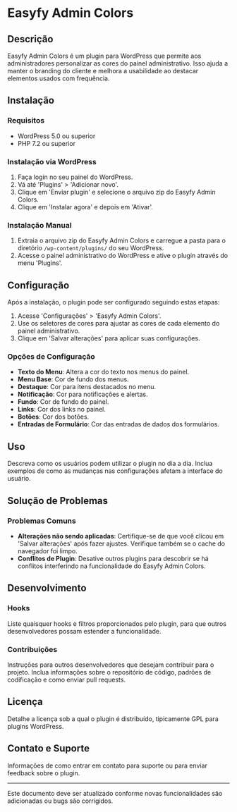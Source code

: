 # Easyfy Admin Colors

## Descrição
Easyfy Admin Colors é um plugin para WordPress que permite aos administradores personalizar as cores do painel administrativo. Isso ajuda a manter o branding do cliente e melhora a usabilidade ao destacar elementos usados com frequência.

## Instalação
### Requisitos
- WordPress 5.0 ou superior
- PHP 7.2 ou superior

### Instalação via WordPress
1. Faça login no seu painel do WordPress.
2. Vá até 'Plugins' > 'Adicionar novo'.
3. Clique em 'Enviar plugin' e selecione o arquivo zip do Easyfy Admin Colors.
4. Clique em 'Instalar agora' e depois em 'Ativar'.

### Instalação Manual
1. Extraia o arquivo zip do Easyfy Admin Colors e carregue a pasta para o diretório `/wp-content/plugins/` do seu WordPress.
2. Acesse o painel administrativo do WordPress e ative o plugin através do menu 'Plugins'.

## Configuração
Após a instalação, o plugin pode ser configurado seguindo estas etapas:
1. Acesse 'Configurações' > 'Easyfy Admin Colors'.
2. Use os seletores de cores para ajustar as cores de cada elemento do painel administrativo.
3. Clique em 'Salvar alterações' para aplicar suas configurações.

### Opções de Configuração
- **Texto do Menu**: Altera a cor do texto nos menus do painel.
- **Menu Base**: Cor de fundo dos menus.
- **Destaque**: Cor para itens destacados no menu.
- **Notificação**: Cor para notificações e alertas.
- **Fundo**: Cor de fundo do painel.
- **Links**: Cor dos links no painel.
- **Botões**: Cor dos botões.
- **Entradas de Formulário**: Cor das entradas de dados dos formulários.

## Uso
Descreva como os usuários podem utilizar o plugin no dia a dia. Inclua exemplos de como as mudanças nas configurações afetam a interface do usuário.

## Solução de Problemas
### Problemas Comuns
- **Alterações não sendo aplicadas**: Certifique-se de que você clicou em 'Salvar alterações' após fazer ajustes. Verifique também se o cache do navegador foi limpo.
- **Conflitos de Plugin**: Desative outros plugins para descobrir se há conflitos interferindo na funcionalidade do Easyfy Admin Colors.

## Desenvolvimento
### Hooks
Liste quaisquer hooks e filtros proporcionados pelo plugin, para que outros desenvolvedores possam estender a funcionalidade.

### Contribuições
Instruções para outros desenvolvedores que desejam contribuir para o projeto. Inclua informações sobre o repositório de código, padrões de codificação e como enviar pull requests.

## Licença
Detalhe a licença sob a qual o plugin é distribuído, tipicamente GPL para plugins WordPress.

## Contato e Suporte
Informações de como entrar em contato para suporte ou para enviar feedback sobre o plugin.

---

Este documento deve ser atualizado conforme novas funcionalidades são adicionadas ou bugs são corrigidos.
